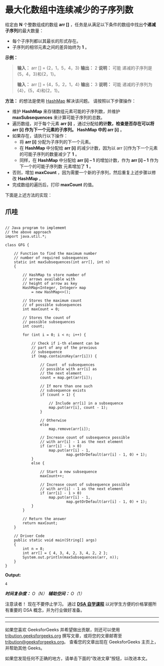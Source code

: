 # 最大化数组中连续减少的子序列数

给定由 **N** 个整数组成的数组 **arr []** ，任务是从满足以下条件的数组中找出**个递减子序列**的最大数量：

*   每个子序列都以其最长的形式存在。
*   子序列的相邻元素之间的差异始终为 **1** 。

**示例：**

> **输入：** arr [] = {2，1，5，4，3}
> **输出：** 2
> **说明：**
> 可能 递减的子序列是{5，4，3}和{2，1}。
> 
> **输入：** arr [] = {4，5，2，1，4}
> **输出：** 3
> **说明：**
> 可能 递减的子序列为{4}，{5，4}和{2，1}。

**方法：**
的想法是使用 [HashMap](http://www.geeksforgeeks.org/java-util-hashmap-in-java/) 解决该问题。 请按照以下步骤操作：

*   维护 **HashMap** 来存储数组元素可能的子序列数，并维护 **maxSubsequences** 来计算可能子序列的总数。
*   遍历数组，对于每个元素 **arr [i]** ，通过分配给**的计数，检查是否存在可以将 **arr [i]** 作为下一个元素的子序列。 **HashMap** 中的 arr [i]** 。
*   如果存在，请执行以下操作：
    *   将 **arr [i]** 分配为子序列的下一个元素。
    *   在 **HashMap** 中分配给 **arr [i]** 的减少计数，因为以 arr [i]作为下一个元素的可能子序列的数量减少了 **1** 。
    *   同样，在 **HashMap** 中分配给 **arr [i] – 1** 的增加计数，作为 **arr [i] – 1** 作为下一个的可能子序列数 元素增加了 **1** 。
*   否则，增加 **maxCount** ，因为需要一个新的子序列，然后重复上述步骤以修改 **HashMap** 。
*   完成数组的遍历后，打印 **maxCount** 的值。

下面是上述方法的实现：

## 爪哇

```

// Java program to implememt 
// the above approach 
import java.util.*; 

class GFG { 

    // Function to find the maximum number 
    // number of required subsequences 
    static int maxSubsequences(int arr[], int n) 
    { 

        // HashMap to store number of 
        // arrows available with 
        // height of arrow as key 
        HashMap<Integer, Integer> map 
            = new HashMap<>(); 

        // Stores the maximum count 
        // of possible subsequences 
        int maxCount = 0; 

        // Stores the count of 
        // possible subsequences 
        int count; 

        for (int i = 0; i < n; i++) { 

            // Check if i-th element can be 
            // part of any of the previous 
            // subsequence 
            if (map.containsKey(arr[i])) { 

                // Count  of subsequences 
                // possible with arr[i] as 
                // the next element 
                count = map.get(arr[i]); 

                // If more than one such 
                // subsequence exists 
                if (count > 1) { 

                    // Include arr[i] in a subsequence 
                    map.put(arr[i], count - 1); 
                } 

                // Otherwise 
                else
                    map.remove(arr[i]); 

                // Increase count of subsequence possible 
                // with arr[i] - 1 as the next element 
                if (arr[i] - 1 > 0) 
                    map.put(arr[i] - 1, 
                            map.getOrDefault(arr[i] - 1, 0) + 1); 
            } 
            else { 

                // Start a new subsequence 
                maxCount++; 

                // Increase count of subsequence possible 
                // with arr[i] - 1 as the next element 
                if (arr[i] - 1 > 0) 
                    map.put(arr[i] - 1, 
                            map.getOrDefault(arr[i] - 1, 0) + 1); 
            } 
        } 

        // Return the answer 
        return maxCount; 
    } 

    // Driver Code 
    public static void main(String[] args) 
    { 
        int n = 8; 
        int arr[] = { 4, 3, 4, 2, 3, 4, 2, 2 }; 
        System.out.println(maxSubsequences(arr, n)); 
    } 
} 

```

**Output:**

```
4

```

***时间复杂度：** O（N）
**辅助空间：** O（1）*

注意读者！ 现在不要停止学习。 通过 [**DSA 自学课程**](https://practice.geeksforgeeks.org/courses/dsa-self-paced?utm_source=geeksforgeeks&utm_medium=article&utm_campaign=gfg_article_dsa_content_bottom) 以对学生方便的价格掌握所有重要的 DSA 概念，并为行业做好准备。

* * *

* * *

如果您喜欢 GeeksforGeeks 并希望做出贡献，则还可以使用 [tribution.geeksforgeeks.org](https://contribute.geeksforgeeks.org/) 撰写文章，或将您的文章邮寄至 tribution@geeksforgeeks.org。 查看您的文章出现在 GeeksforGeeks 主页上，并帮助其他 Geeks。

如果您发现任何不正确的地方，请单击下面的“改进文章”按钮，以改进本文。